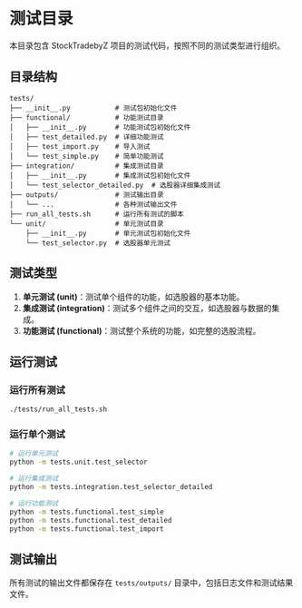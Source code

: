 # 测试目录

本目录包含 StockTradebyZ 项目的测试代码，按照不同的测试类型进行组织。

## 目录结构

```
tests/
├── __init__.py           # 测试包初始化文件
├── functional/           # 功能测试目录
│   ├── __init__.py       # 功能测试包初始化文件
│   ├── test_detailed.py  # 详细功能测试
│   ├── test_import.py    # 导入测试
│   └── test_simple.py    # 简单功能测试
├── integration/          # 集成测试目录
│   ├── __init__.py       # 集成测试包初始化文件
│   └── test_selector_detailed.py  # 选股器详细集成测试
├── outputs/              # 测试输出目录
│   └── ...               # 各种测试输出文件
├── run_all_tests.sh      # 运行所有测试的脚本
└── unit/                 # 单元测试目录
    ├── __init__.py       # 单元测试包初始化文件
    └── test_selector.py  # 选股器单元测试
```

## 测试类型

1. **单元测试 (unit)**：测试单个组件的功能，如选股器的基本功能。
2. **集成测试 (integration)**：测试多个组件之间的交互，如选股器与数据的集成。
3. **功能测试 (functional)**：测试整个系统的功能，如完整的选股流程。

## 运行测试

### 运行所有测试

```bash
./tests/run_all_tests.sh
```

### 运行单个测试

```bash
# 运行单元测试
python -m tests.unit.test_selector

# 运行集成测试
python -m tests.integration.test_selector_detailed

# 运行功能测试
python -m tests.functional.test_simple
python -m tests.functional.test_detailed
python -m tests.functional.test_import
```

## 测试输出

所有测试的输出文件都保存在 `tests/outputs/` 目录中，包括日志文件和测试结果文件。